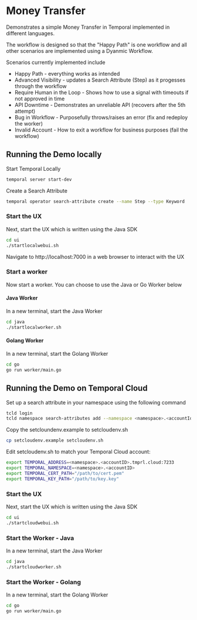 # Money Transfer 
Demonstrates a simple Money Transfer in Temporal implemented in different languages. 

The workflow is designed so that the "Happy Path" is one workflow and all other scenarios are implemented using a Dyanmic Workflow.

Scenarios currently implemented include
* Happy Path                - everything works as intended
* Advanced Visibility       - updates a Search Attribute (Step) as it progesses through the workflow
* Require Human in the Loop - Shows how to use a signal with timeouts if not approved in time
* API Downtime              - Demonstrates an unreliable API (recovers after the 5th attempt)
* Bug in Workflow           - Purposefully throws/raises an error (fix and redeploy the worker)
* Invalid Account           - How to exit a workflow for business purposes (fail the workflow)

## Running the Demo locally
Start Temporal Locally

```bash
temporal server start-dev
```

Create a Search Attribute 
```bash
temporal operator search-attribute create --name Step --type Keyword
```

### Start the UX 
Next, start the UX which is written using the Java SDK

```bash
cd ui
./startlocalwebui.sh
```

Navigate to http://localhost:7000 in a web browser to interact with the UX

### Start a worker

Now start a worker. You can choose to use the Java or Go Worker below

#### Java Worker
In a new terminal, start the Java Worker 
```bash
cd java
./startlocalworker.sh
```

#### Golang Worker
In a new terminal, start the Golang Worker

```bash
cd go
go run worker/main.go
```

## Running the Demo on Temporal Cloud
Set up a search attribute in your namespace using the following command

```bash
tcld login
tcld namespace search-attributes add --namespace <namespace>.<accountId> --search-attribute "Step=Keyword"
```

Copy the setcloundenv.example to setcloudenv.sh 
```bash
cp setcloudenv.example setcloudenv.sh
```

Edit setcloudenv.sh to match your Temporal Cloud account:
```bash
export TEMPORAL_ADDRESS=<namespace>.<accountID>.tmprl.cloud:7233
export TEMPORAL_NAMESPACE=<namespace>.<accountID>
export TEMPORAL_CERT_PATH="/path/to/cert.pem"
export TEMPORAL_KEY_PATH="/path/to/key.key"
```

### Start the UX 
Next, start the UX which is written using the Java SDK

```bash
cd ui
./startcloudwebui.sh
```

### Start the Worker - Java
In a new terminal, start the Java Worker
```bash
cd java
./startcloudworker.sh
```

### Start the Worker - Golang
In a new terminal, start the Golang Worker

```bash
cd go
go run worker/main.go
```